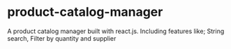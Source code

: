 # product-catalog-manager
A product catalog manager built with react.js. Including features like; String search, Filter by quantity and supplier
